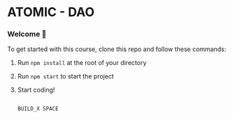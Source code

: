 # ATOMIC - DAO 

### **Welcome 👋**
To get started with this course, clone this repo and follow these commands:

1. Run `npm install` at the root of your directory
2. Run `npm start` to start the project
3. Start coding!


                                                                                                                                            BUILD_X SPACE 
                                                                                                                                            
